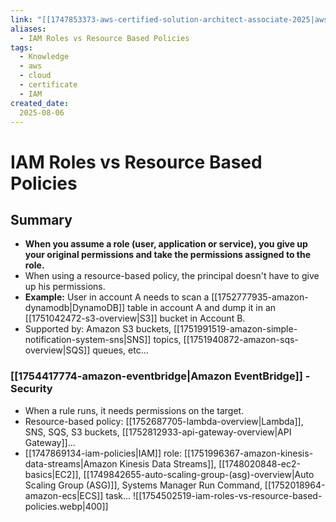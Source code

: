 ```yaml
---
link: "[[1747853373-aws-certified-solution-architect-associate-2025|aws Certified Solution Architect Associate 2025]]"
aliases: 
  - IAM Roles vs Resource Based Policies
tags:
  - Knowledge
  - aws
  - cloud
  - certificate
  - IAM
created_date:
  2025-08-06
---
```

# IAM Roles vs Resource Based Policies
## Summary
- **When you assume a role (user, application or service), you give up your original permissions and take the permissions assigned to the role.**
- When using a resource-based policy, the principal doesn't have to give up his permissions.
- **Example:** User in account A needs to scan a [[1752777935-amazon-dynamodb|DynamoDB]] table in account A and dump it in an [[1751042472-s3-overview|S3]] bucket in Account B.
- Supported by: Amazon S3 buckets, [[1751991519-amazon-simple-notification-system-sns|SNS]] topics, [[1751940872-amazon-sqs-overview|SQS]] queues, etc...

### [[1754417774-amazon-eventbridge|Amazon EventBridge]] - Security
- When a rule runs, it needs permissions on the target.
- Resource-based policy: [[1752687705-lambda-overview|Lambda]], SNS, SQS, S3 buckets, [[1752812933-api-gateway-overview|API Gateway]]...
- [[1747869134-iam-policies|IAM]] role: [[1751996367-amazon-kinesis-data-streams|Amazon Kinesis Data Streams]], [[1748020848-ec2-basics|EC2]], [[1749842655-auto-scaling-group-(asg)-overview|Auto Scaling Group (ASG)]], Systems Manager Run Command, [[1752018964-amazon-ecs|ECS]] task...
![[1754502519-iam-roles-vs-resource-based-policies.webp|400]]
